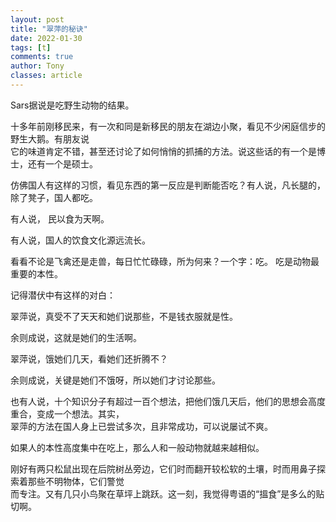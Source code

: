 ```yaml
---
layout: post
title: "翠萍的秘诀"
date: 2022-01-30
tags: [t]
comments: true
author: Tony
classes: article
---
```

Sars据说是吃野生动物的结果。  

十多年前刚移民来，有一次和同是新移民的朋友在湖边小聚，看见不少闲庭信步的野生大鹅。有朋友说  
它的味道肯定不错，甚至还讨论了如何悄悄的抓捕的方法。说这些话的有一个是博士，还有一个是硕士。  

仿佛国人有这样的习惯，看见东西的第一反应是判断能否吃？有人说，凡长腿的，除了凳子，国人都吃。  

有人说， 民以食为天啊。  

有人说，国人的饮食文化源远流长。  

看看不论是飞禽还是走兽，每日忙忙碌碌，所为何来？一个字：吃。 吃是动物最重要的本性。  


记得潜伏中有这样的对白：  

翠萍说，真受不了天天和她们说那些，不是钱衣服就是性。  

余则成说，这就是她们的生活啊。  

翠萍说，饿她们几天，看她们还折腾不？  

余则成说，关键是她们不饿呀，所以她们才讨论那些。  

也有人说，十个知识分子有超过一百个想法，把他们饿几天后，他们的思想会高度重合，变成一个想法。其实，  
翠萍的方法在国人身上已尝试多次，且非常成功，可以说屡试不爽。  


如果人的本性高度集中在吃上，那么人和一般动物就越来越相似。  


刚好有两只松鼠出现在后院树丛旁边，它们时而翻开较松软的土壤，时而用鼻子探索着那些不明物体，它们警觉  
而专注。又有几只小鸟聚在草坪上跳跃。这一刻，我觉得粤语的“搵食”是多么的贴切啊。
